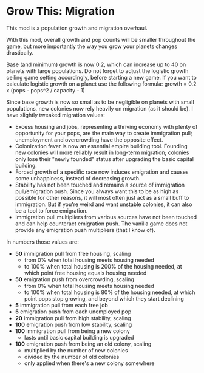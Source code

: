 # Grow This: Migration

This mod is a population growth and migration overhaul.

With this mod, overall growth and pop counts will be smaller throughout the game, but more importantly the way you grow your planets changes drastically.

Base (and minimum) growth is now 0.2, which can increase up to 40 on planets with large populations. Do not forget to adjust the logistic growth ceiling game setting accordingly, before starting a new game. If you want to calculate logistic growth on a planet use the following formula: growth = 0.2 x (pops - pops^2 / capacity - 1)

Since base growth is now so small as to be negligible on planets with small populations, new colonies now rely heavily on migration (as it should be). I have slightly tweaked migration values:

- Excess housing and jobs, representing a thriving economy with plenty of opportunity for your pops, are the main way to create immigration pull; unemployment and overcrowding have the opposite effect.
- Colonization fever is now an essential empire building tool. Founding new colonies will more reliably result in long-term migration; colonies only lose their "newly founded" status after upgrading the basic capital building.
- Forced growth of a specific race now induces emigration and causes some unhappiness, instead of decreasing growth.
- Stability has not been touched and remains a source of immigration pull/emigration push. Since you always want this to be as high as possible for other reasons, it will most often just act as a small buff to immigration. But if you're weird and want unstable colonies, it can also be a tool to force emigration.
- Immigration pull multipliers from various sources have not been touched and can help counteract emigration push. The vanilla game does not provide any emigration push multipliers (that I know of).

In numbers those values are:

- **50** immigration pull from free housing, scaling
  - from 0% when total housing meets housing needed
  - to 100% when total housing is 200% of the housing needed, at which point free housing equals housing needed
- **50** emigration push from overcrowding, scaling
  - from 0% when total housing meets housing needed
  - to 100% when total housing is 80% of the housing needed, at which point pops stop growing, and beyond which they start declining
- **5** immigration pull from each free job
- **5** emigration push from each unemployed pop
- **20** immigration pull from high stability, scaling
- **100** emigration push from low stability, scaling
- **100** immigration pull from being a new colony
  - lasts until basic capital building is upgraded
- **100** emigration push from being an old colony, scaling
  - multiplied by the number of new colonies
  - divided by the number of old colonies
  - only applied when there's a new colony somewhere

